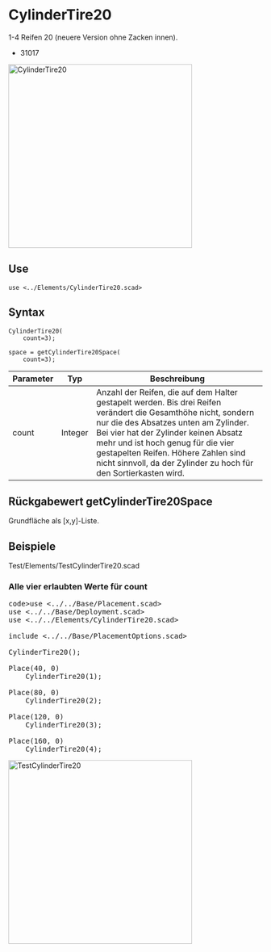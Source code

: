 # CylinderTire20

1-4 Reifen 20 (neuere Version ohne Zacken innen).

- 31017

<img width="364" alt="CylinderTire20" src="https://user-images.githubusercontent.com/48654609/167253313-0449ef90-a537-4bf0-b7a0-9b72d6708f87.png">

## Use
```
use <../Elements/CylinderTire20.scad>
```

## Syntax
```
CylinderTire20(
    count=3);

space = getCylinderTire20Space(
    count=3);
```

| Parameter | Typ | Beschreibung |
| ------ | ------ | ------ |
| count | Integer | Anzahl der Reifen, die auf dem Halter gestapelt werden. Bis drei Reifen verändert die Gesamthöhe nicht, sondern nur die des Absatzes unten am Zylinder. Bei vier hat der Zylinder keinen Absatz mehr und ist hoch genug für die vier gestapelten Reifen. Höhere Zahlen sind nicht sinnvoll, da der Zylinder zu hoch für den Sortierkasten wird. |

## Rückgabewert getCylinderTire20Space
Grundfläche als \[x,y]-Liste.

## Beispiele
Test/Elements/TestCylinderTire20.scad

### Alle vier erlaubten Werte für count

<pre>code>use <../../Base/Placement.scad>
use <../../Base/Deployment.scad>
use <../../Elements/CylinderTire20.scad>

include <../../Base/PlacementOptions.scad>

CylinderTire20();

Place(40, 0)
    CylinderTire20(1);

Place(80, 0)
    CylinderTire20(2);

Place(120, 0)
    CylinderTire20(3);

Place(160, 0)
    CylinderTire20(4);
</pre></code>

<img width="364" alt="TestCylinderTire20" src="https://user-images.githubusercontent.com/48654609/167253410-a9aa6ae1-643a-4f5b-87e7-ab60987c21ee.png">
